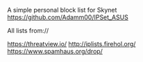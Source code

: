 A simple personal block list for Skynet https://github.com/Adamm00/IPSet_ASUS

All lists from://

https://threatview.io/ 
http://iplists.firehol.org/  
https://www.spamhaus.org/drop/

